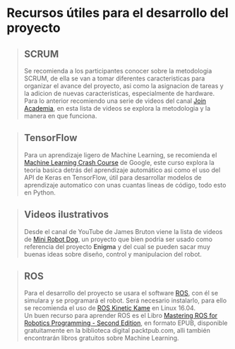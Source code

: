 # Recursos útiles para el desarrollo del proyecto

> ## SCRUM
>Se recomienda a los participantes conocer sobre la metodologia SCRUM, de ella se van a tomar diferentes caracteristicas para organizar el avance del proyecto, asi como la asignacion de tareas y la adicion de nuevas caracteristicas, especialmente de hardware.\
>Para lo anterior recomiendo una serie de videos del canal [Join Academia](https://www.youtube.com/watch?v=qRx8BkjY8lY&list=PLCdd5nLIOVnZKY4afaLSXwmTOBkdwOGzo&index=1), en esta lista de videos se explora la metodologia y la manera en que funciona.

> ## TensorFlow
> Para un aprendizaje ligero de Machine Learning, se recomienda el [Machine Learning Crash Course](https://developers.google.com/machine-learning/crash-course) de Google, este curso explora la teoria basica detrás del aprendizaje automático asi como el uso del API de Keras en TensorFlow, útil para desarrollar modelos de aprendizaje automatico con unas cuantas lineas de código, todo esto en Python.

> ## Videos ilustrativos
> Desde el canal de YouTube de James Bruton viene la lista de videos de [Mini Robot Dog](https://www.youtube.com/watch?v=DfBF26DaT-M&list=PLpwJoq86vov_qzmadB1zj6aVKObH3WbeH), un proyecto que bien podria ser usado como referencia del proyecto **Enigma** y del cual se pueden sacar muy buenas ideas sobre diseño, control y manipulacion del robot.

> ## ROS
> Para el desarrollo del proyecto se usara el software [ROS](https://es.wikipedia.org/wiki/Sistema_Operativo_Rob%C3%B3tico), con él se simulara y se programará el robot. Será necesario instalarlo, para ello se recomienda el uso de [ROS Kinetic Kame](http://wiki.ros.org/kinetic) en Linux 16.04.\
>Un buen recurso para aprender ROS es el Libro [Mastering ROS for Robotics Programming - Second Edition](https://www.packtpub.com/free-ebooks/hardware-and-creative/mastering-ros-robotics-programming-second-edition/9781788478953), en formato EPUB, disponible gratuitamente en la biblioteca digital packtpub.com, alli también encontrarán libros gratuitos sobre Machine Learning.